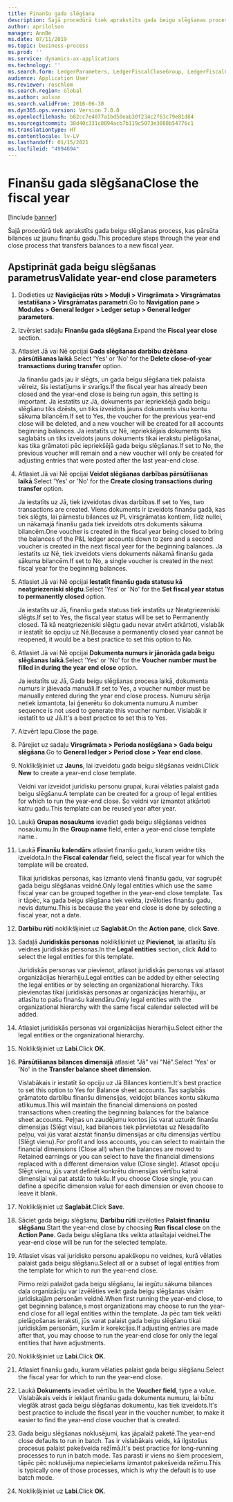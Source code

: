 ```yaml
---
title: Finanšu gada slēgšana
description: Šajā procedūrā tiek aprakstīts gada beigu slēgšanas process, kas pārsūta bilances uz jaunu finanšu gadu.
author: aprilolson
manager: AnnBe
ms.date: 07/11/2019
ms.topic: business-process
ms.prod: ''
ms.service: dynamics-ax-applications
ms.technology: ''
ms.search.form: LedgerParameters, LedgerFiscalCloseGroup, LedgerFiscalCloseAddLedger, SysLookupMultiSelectGrid, LedgerFiscalCloseRunGroup
audience: Application User
ms.reviewer: roschlom
ms.search.region: Global
ms.author: aolson
ms.search.validFrom: 2016-06-30
ms.dyn365.ops.version: Version 7.0.0
ms.openlocfilehash: b82cc7e4077a1bd50eab30f234c2f63c79e81d84
ms.sourcegitcommit: 38d40c331c8894acb7b119c5073e3088b54776c1
ms.translationtype: HT
ms.contentlocale: lv-LV
ms.lasthandoff: 01/15/2021
ms.locfileid: "4994694"
---
```

# <a name="close-the-fiscal-year"></a><span data-ttu-id="b488a-103">Finanšu gada slēgšana</span><span class="sxs-lookup"><span data-stu-id="b488a-103">Close the fiscal year</span></span>

[!include [banner](../../includes/banner.md)]

<span data-ttu-id="b488a-104">Šajā procedūrā tiek aprakstīts gada beigu slēgšanas process, kas pārsūta bilances uz jaunu finanšu gadu.</span><span class="sxs-lookup"><span data-stu-id="b488a-104">This procedure steps through the year end close process that transfers balances to a new fiscal year.</span></span>


## <a name="validate-year-end-close-parameters"></a><span data-ttu-id="b488a-105">Apstiprināt gada beigu slēgšanas parametrus</span><span class="sxs-lookup"><span data-stu-id="b488a-105">Validate year-end close parameters</span></span>
1. <span data-ttu-id="b488a-106">Dodieties uz **Navigācijas rūts > Moduļi > Virsgrāmata > Virsgrāmatas iestatīšana > Virsgrāmatas parametri**.</span><span class="sxs-lookup"><span data-stu-id="b488a-106">Go to **Navigation pane > Modules > General ledger > Ledger setup > General ledger parameters**.</span></span>
2. <span data-ttu-id="b488a-107">Izvērsiet sadaļu **Finanšu gada slēgšana**.</span><span class="sxs-lookup"><span data-stu-id="b488a-107">Expand the **Fiscal year close** section.</span></span>
3. <span data-ttu-id="b488a-108">Atlasiet Jā vai Nē opcijai **Gada slēgšanas darbību dzēšana pārsūtīšanas laikā**.</span><span class="sxs-lookup"><span data-stu-id="b488a-108">Select 'Yes' or 'No' for the **Delete close-of-year transactions during transfer** option.</span></span>
    
    <span data-ttu-id="b488a-109">Ja finanšu gads jau ir slēgts, un gada beigu slēgšana tiek palaista vēlreiz, šis iestatījums ir svarīgs.</span><span class="sxs-lookup"><span data-stu-id="b488a-109">If the fiscal year has already been closed and the year-end close is being run again, this setting is important.</span></span> <span data-ttu-id="b488a-110">Ja iestatīts uz Jā, dokuments par iepriekšējā gada beigu slēgšanu tiks dzēsts, un tiks izveidots jauns dokuments visu kontu sākuma bilancēm.</span><span class="sxs-lookup"><span data-stu-id="b488a-110">If set to Yes, the voucher for the previous year-end close will be deleted, and a new voucher will be created for all accounts beginning balances.</span></span> <span data-ttu-id="b488a-111">Ja iestatīts uz Nē, iepriekšējais dokuments tiks saglabāts un tiks izveidots jauns dokuments tikai ierakstu pielāgošanai, kas tika grāmatoti pēc iepriekšējā gada beigu slēgšanas.</span><span class="sxs-lookup"><span data-stu-id="b488a-111">If set to No, the previous voucher will remain and a new voucher will only be created for adjusting entries that were posted after the last year-end close.</span></span>

4. <span data-ttu-id="b488a-112">Atlasiet Jā vai Nē opcijai **Veidot slēgšanas darbības pārsūtīšanas laikā**.</span><span class="sxs-lookup"><span data-stu-id="b488a-112">Select 'Yes' or 'No' for the **Create closing transactions during transfer** option.</span></span>

    <span data-ttu-id="b488a-113">Ja iestatīts uz Jā, tiek izveidotas divas darbības.</span><span class="sxs-lookup"><span data-stu-id="b488a-113">If set to Yes, two transactions are created.</span></span> <span data-ttu-id="b488a-114">Viens dokuments ir izveidots finanšu gadā, kas tiek slēgts, lai pārnestu bilances uz PL virsgrāmatas kontiem, līdz nullei, un nākamajā finanšu gada tiek izveidots otrs dokuments sākuma bilancēm.</span><span class="sxs-lookup"><span data-stu-id="b488a-114">One voucher is created in the fiscal year being closed to bring the balances of the P&L ledger accounts down to zero and a second voucher is created in the next fiscal year for the beginning balances.</span></span> <span data-ttu-id="b488a-115">Ja iestatīts uz Nē, tiek izveidots viens dokuments nākamā finanšu gada sākuma bilancēm.</span><span class="sxs-lookup"><span data-stu-id="b488a-115">If set to No, a single voucher is created in the next fiscal year for the beginning balances.</span></span>  

5. <span data-ttu-id="b488a-116">Atlasiet Jā vai Nē opcijai **Iestatīt finanšu gada statusu kā neatgriezeniski slēgtu**.</span><span class="sxs-lookup"><span data-stu-id="b488a-116">Select 'Yes' or 'No' for the **Set fiscal year status to permanently closed** option.</span></span>

    <span data-ttu-id="b488a-117">Ja iestatīts uz Jā, finanšu gada statuss tiek iestatīts uz Neatgriezeniski slēgts.</span><span class="sxs-lookup"><span data-stu-id="b488a-117">If set to Yes, the fiscal year status will be set to Permanently closed.</span></span>  <span data-ttu-id="b488a-118">Tā kā neatgriezeniski slēgtu gadu nevar atvērt atkārtoti, vislabāk ir iestatīt šo opciju uz Nē.</span><span class="sxs-lookup"><span data-stu-id="b488a-118">Because a permanently closed year cannot be reopened, it would be a best practice to set this option to No.</span></span>  

6. <span data-ttu-id="b488a-119">Atlasiet Jā vai Nē opcijai **Dokumenta numurs ir jānorāda gada beigu slēgšanas laikā**.</span><span class="sxs-lookup"><span data-stu-id="b488a-119">Select 'Yes' or 'No' for the **Voucher number must be filled in during the year end close** option.</span></span>

    <span data-ttu-id="b488a-120">Ja iestatīts uz Jā, Gada beigu slēgšanas procesa laikā, dokumenta numurs ir jāievada manuāli.</span><span class="sxs-lookup"><span data-stu-id="b488a-120">If set to Yes, a voucher number must be manually entered during the year end close process.</span></span> <span data-ttu-id="b488a-121">Numuru sērija netiek izmantota, lai ģenerētu šo dokumenta numuru.</span><span class="sxs-lookup"><span data-stu-id="b488a-121">A number sequence is not used to generate this voucher number.</span></span> <span data-ttu-id="b488a-122">Vislabāk ir iestatīt to uz Jā.</span><span class="sxs-lookup"><span data-stu-id="b488a-122">It's a best practice to set this to Yes.</span></span>  

7. <span data-ttu-id="b488a-123">Aizvērt lapu.</span><span class="sxs-lookup"><span data-stu-id="b488a-123">Close the page.</span></span>
8. <span data-ttu-id="b488a-124">Pārejiet uz sadaļu **Virsgrāmata > Perioda noslēgšana > Gada beigu slēgšana**.</span><span class="sxs-lookup"><span data-stu-id="b488a-124">Go to **General ledger > Period close > Year end close**.</span></span>
9. <span data-ttu-id="b488a-125">Noklikšķiniet uz **Jauns**, lai izveidotu gada beigu slēgšanas veidni.</span><span class="sxs-lookup"><span data-stu-id="b488a-125">Click **New** to create a year-end close template.</span></span>

    <span data-ttu-id="b488a-126">Veidni var izveidot juridisku personu grupai, kurai vēlaties palaist gada beigu slēgšanu.</span><span class="sxs-lookup"><span data-stu-id="b488a-126">A template can be created for a group of legal entities for which to run the year-end close.</span></span> <span data-ttu-id="b488a-127">Šo veidni var izmantot atkārtoti katru gadu.</span><span class="sxs-lookup"><span data-stu-id="b488a-127">This template can be reused year after year.</span></span>  

10. <span data-ttu-id="b488a-128">Laukā **Grupas nosaukums** ievadiet gada beigu slēgšanas veidnes nosaukumu.</span><span class="sxs-lookup"><span data-stu-id="b488a-128">In the **Group name** field, enter a year-end close template name..</span></span>
11. <span data-ttu-id="b488a-129">Laukā **Finanšu kalendārs** atlasiet finanšu gadu, kuram veidne tiks izveidota.</span><span class="sxs-lookup"><span data-stu-id="b488a-129">In the **Fiscal calendar** field, select the fiscal year for which the template will be created.</span></span>

    <span data-ttu-id="b488a-130">Tikai juridiskas personas, kas izmanto vienā finanšu gadu, var sagrupēt gada beigu slēgšanas veidnē.</span><span class="sxs-lookup"><span data-stu-id="b488a-130">Only legal entities which use the same fiscal year can be grouped together in the year-end close template.</span></span> <span data-ttu-id="b488a-131">Tas ir tāpēc, ka gada beigu slēgšana tiek veikta, izvēloties finanšu gadu, nevis datumu.</span><span class="sxs-lookup"><span data-stu-id="b488a-131">This is because the year end close is done by selecting a fiscal year, not a date.</span></span>  

12. <span data-ttu-id="b488a-132">**Darbību rūtī** noklikšķiniet uz **Saglabāt**.</span><span class="sxs-lookup"><span data-stu-id="b488a-132">On the **Action pane**, click **Save**.</span></span>
13. <span data-ttu-id="b488a-133">Sadaļā **Juridiskās personas** noklikšķiniet uz **Pievienot**, lai atlasītu šīs veidnes juridiskās personas.</span><span class="sxs-lookup"><span data-stu-id="b488a-133">In the **Legal entities** section, click **Add** to select the legal entities for this template.</span></span>
    
    <span data-ttu-id="b488a-134">Juridiskās personas var pievienot, atlasot juridiskās personas vai atlasot organizācijas hierarhiju.</span><span class="sxs-lookup"><span data-stu-id="b488a-134">Legal entities can be added by either selecting the legal entities or by selecting an organizational hierarchy.</span></span>  <span data-ttu-id="b488a-135">Tiks pievienotas tikai juridiskās personas ar organizācijas hierarhiju, ar atlasītu to pašu finanšu kalendāru.</span><span class="sxs-lookup"><span data-stu-id="b488a-135">Only legal entities with the organizational hierarchy with the same fiscal calendar selected will be added.</span></span>  

14. <span data-ttu-id="b488a-136">Atlasiet juridiskās personas vai organizācijas hierarhiju.</span><span class="sxs-lookup"><span data-stu-id="b488a-136">Select either the legal entities or the organizational hierarchy.</span></span>
15. <span data-ttu-id="b488a-137">Noklikšķiniet uz **Labi**.</span><span class="sxs-lookup"><span data-stu-id="b488a-137">Click **OK**.</span></span>
16. <span data-ttu-id="b488a-138">**Pārsūtīšanas bilances dimensijā** atlasiet "Jā" vai "Nē".</span><span class="sxs-lookup"><span data-stu-id="b488a-138">Select 'Yes' or 'No' in the **Transfer balance sheet dimension**.</span></span>

    <span data-ttu-id="b488a-139">Vislabākais ir iestatīt šo opciju uz Jā Bilances kontiem.</span><span class="sxs-lookup"><span data-stu-id="b488a-139">It's best practice to set this option to Yes for Balance sheet accounts.</span></span> <span data-ttu-id="b488a-140">Tas saglabās grāmatoto darbību finanšu dimensijas, veidojot bilances kontu sākuma atlikumus.</span><span class="sxs-lookup"><span data-stu-id="b488a-140">This will maintain the financial dimensions on posted transactions when creating the beginning balances for the balance sheet accounts.</span></span> <span data-ttu-id="b488a-141">Peļņas un zaudējumu kontos jūs varat uzturēt finanšu dimensijas (Slēgt visu), kad bilances tiek pārvietotas uz Nesadalīto peļņu, vai jūs varat aizstāt finanšu dimensijas ar citu dimensijas vērtību (Slēgt vienu).</span><span class="sxs-lookup"><span data-stu-id="b488a-141">For profit and loss accounts, you can select to maintain the financial dimensions (Close all) when the balances are moved to Retained earnings or you can select to have the financial dimensions replaced with a different dimension value (Close single).</span></span> <span data-ttu-id="b488a-142">Atlasot opciju Slēgt vienu, jūs varat definēt konkrētu dimensijas vērtību katrai dimensijai vai pat atstāt to tukšu.</span><span class="sxs-lookup"><span data-stu-id="b488a-142">If you choose Close single, you can define a specific dimension value for each dimension or even choose to leave it blank.</span></span>  

17. <span data-ttu-id="b488a-143">Noklikšķiniet uz **Saglabāt**.</span><span class="sxs-lookup"><span data-stu-id="b488a-143">Click **Save**.</span></span>
18. <span data-ttu-id="b488a-144">Sāciet gada beigu slēgšanu, **Darbību rūtī** izvēloties **Palaist finanšu slēgšanu**.</span><span class="sxs-lookup"><span data-stu-id="b488a-144">Start the year-end close by choosing **Run fiscal close** on the **Action Pane**.</span></span> <span data-ttu-id="b488a-145">Gada beigu slēgšana tiks veikta atlasītajai veidnei.</span><span class="sxs-lookup"><span data-stu-id="b488a-145">The year-end close will be run for the selected template.</span></span>  
19. <span data-ttu-id="b488a-146">Atlasiet visas vai juridisko personu apakškopu no veidnes, kurā vēlaties palaist gada beigu slēgšanu.</span><span class="sxs-lookup"><span data-stu-id="b488a-146">Select all or a subset of legal entities from the template for which to run the year-end close.</span></span>

    <span data-ttu-id="b488a-147">Pirmo reizi palaižot gada beigu slēgšanu, lai iegūtu sākuma bilances daļa organizāciju var izvēlēties veikt gada beigu slēgšanas visām juridiskajām personām veidnē.</span><span class="sxs-lookup"><span data-stu-id="b488a-147">When first running the year-end close, to get beginning balance,s most organizations may choose to run the year-end close for all legal entities within the template.</span></span> <span data-ttu-id="b488a-148">Ja pēc tam tiek veikti pielāgošanas ieraksti, jūs varat palaist gada beigu slēgšanu tikai juridiskām personām, kurām ir korekcijas.</span><span class="sxs-lookup"><span data-stu-id="b488a-148">If adjusting entries are made after that, you may choose to run the year-end close for only the legal entities that have adjustments.</span></span>  

20. <span data-ttu-id="b488a-149">Noklikšķiniet uz **Labi**.</span><span class="sxs-lookup"><span data-stu-id="b488a-149">Click **OK**.</span></span>
21. <span data-ttu-id="b488a-150">Atlasiet finanšu gadu, kuram vēlaties palaist gada beigu slēgšanu.</span><span class="sxs-lookup"><span data-stu-id="b488a-150">Select the fiscal year for which to run the year-end close.</span></span>
22. <span data-ttu-id="b488a-151">Laukā **Dokuments** ievadiet vērtību.</span><span class="sxs-lookup"><span data-stu-id="b488a-151">In the **Voucher field**, type a value.</span></span> <span data-ttu-id="b488a-152">Vislabākais veids ir iekļaut finanšu gada dokumenta numuru, lai būtu vieglāk atrast gada beigu slēgšanas dokumentu, kas tiek izveidots.</span><span class="sxs-lookup"><span data-stu-id="b488a-152">It's best practice to include the fiscal year in the voucher number, to make it easier to find the year-end close voucher that is created.</span></span>  
23. <span data-ttu-id="b488a-153">Gada beigu slēgšanas noklusējumi, kas jāpalaiž paketē.</span><span class="sxs-lookup"><span data-stu-id="b488a-153">The year-end close defaults to run in batch.</span></span> <span data-ttu-id="b488a-154">Tas ir vislabākais veids, kā ilgstošus procesus palaist pakešveida režīmā.</span><span class="sxs-lookup"><span data-stu-id="b488a-154">It's best practice for long-running processes to run in batch mode.</span></span> <span data-ttu-id="b488a-155">Tas parasti ir viens no šiem procesiem, tāpēc pēc noklusējuma nepieciešams izmantot pakešveida režīmu.</span><span class="sxs-lookup"><span data-stu-id="b488a-155">This is typically one of those processes, which is why the default is to use batch mode.</span></span>  
24. <span data-ttu-id="b488a-156">Noklikšķiniet uz **Labi**.</span><span class="sxs-lookup"><span data-stu-id="b488a-156">Click **OK**.</span></span>

